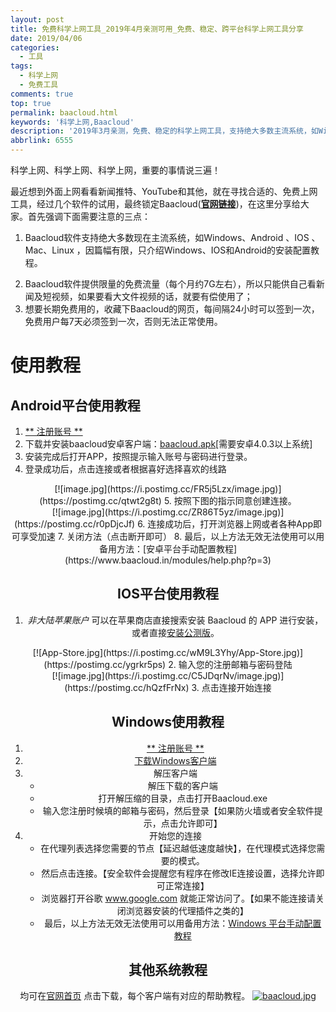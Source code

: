 ```yaml
---
layout: post
title: 免费科学上网工具_2019年4月亲测可用_免费、稳定、跨平台科学上网工具分享
date: 2019/04/06
categories:
  - 工具
tags:
  - 科学上网
  - 免费工具
comments: true
top: true
permalink: baacloud.html
keywords: '科学上网,Baacloud'
description: '2019年3月亲测，免费、稳定的科学上网工具，支持绝大多数主流系统，如Windows、Android 、IOS 、Mac、Linux。'
abbrlink: 6555
---
```


科学上网、科学上网、科学上网，重要的事情说三遍！

最近想到外面上网看看新闻推特、YouTube和其他，就在寻找合适的、免费上网工具，经过几个软件的试用，最终锁定Baacloud([**官网链接**][1])，在这里分享给大家。首先强调下面需要注意的三点：

 1. Baacloud软件支持绝大多数现在主流系统，如Windows、Android 、IOS 、Mac、Linux ，因篇幅有限，只介绍Windows、IOS和Android的安装配置教程。
 <!-- more -->
 2. Baacloud软件提供限量的免费流量（每个月约7G左右），所以只能供自己看新闻及短视频，如果要看大文件视频的话，就要有偿使用了；
 3. 想要长期免费用的，收藏下Baacloud的网页，每间隔24小时可以签到一次，免费用户每7天必须签到一次，否则无法正常使用。

# 使用教程

## Android平台使用教程

 1. [** 注册账号 **][1]
 2. 下载并安装baacloud安卓客户端：[baacloud.apk](http://45.32.50.90:81/baacloud2.0.apk)[需要安卓4.0.3以上系统]
 3. 安装完成后打开APP，按照提示输入账号与密码进行登录。
 4. 登录成功后，点击连接或者根据喜好选择喜欢的线路
 <div align=center>
 [![image.jpg](https://i.postimg.cc/FR5j5Lzx/image.jpg)](https://postimg.cc/qtwt2g8t)
 5. 按照下图的指示同意创建连接。
 <div align=center>
 [![image.jpg](https://i.postimg.cc/ZR86T5yz/image.jpg)](https://postimg.cc/r0pDjcJf)
 6. 连接成功后，打开浏览器上网或者各种App即可享受加速
 7. 关闭方法（点击断开即可）
 8. 最后，以上方法无效无法使用可以用备用方法：[安卓平台手动配置教程](https://www.baacloud.in/modules/help.php?p=3)

## IOS平台使用教程

1. *非大陆苹果账户* 可以在苹果商店直接搜索安装 Baacloud 的 APP 进行安装，或者直接<a href="https://www.baacloud98.com/down/ios.php">安装公测版</a>。
<div align=center>
[![App-Store.jpg](https://i.postimg.cc/wM9L3Yhy/App-Store.jpg)](https://postimg.cc/ygrkr5ps)
2. 输入您的注册邮箱与密码登陆
<div align=center>
[![image.jpg](https://i.postimg.cc/C5JDqrNv/image.jpg)](https://postimg.cc/hQzfFrNx)
3. 点击连接开始连接

## Windows使用教程

 1. [** 注册账号 **][1] 
 2. [下载Windows客户端](http://45.32.50.90:81/Baacloud-windows2.zip)
 3. 解压客户端
	- 解压下载的客户端
	- 打开解压缩的目录，点击打开Baacloud.exe
	- 输入您注册时候填的邮箱与密码，然后登录【如果防火墙或者安全软件提示，点击允许即可】
 4. 开始您的连接
 	- 在代理列表选择您需要的节点【延迟越低速度越快】，在代理模式选择您需要的模式。
 	- 然后点击连接。【安全软件会提醒您有程序在修改IE连接设置，选择允许即可正常连接】
 	- 浏览器打开谷歌 www.google.com 就能正常访问了。【如果不能连接请关闭浏览器安装的代理插件之类的】
 	- 最后，以上方法无效无法使用可以用备用方法：[Windows 平台手动配置教程](https://www.baacloud.in/modules/help.php)

## 其他系统教程
均可在[官网首页][1]  点击下载，每个客户端有对应的帮助教程。
[![baacloud.jpg](https://i.postimg.cc/WbHT16VT/baacloud.jpg)](https://postimg.cc/ppzg0jy6)

[1]: http://baa.im/523610